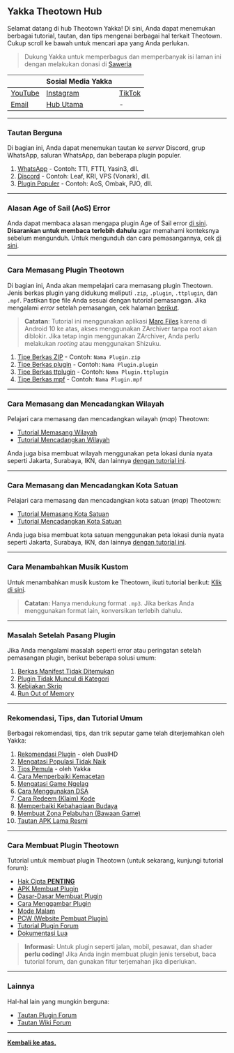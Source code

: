 ## Yakka Theotown Hub

Selamat datang di hub Theotown Yakka! Di sini, Anda dapat menemukan berbagai tutorial, tautan, dan tips mengenai berbagai hal terkait Theotown. Cukup scroll ke bawah untuk mencari apa yang Anda perlukan.

> Dukung Yakka untuk memperbagus dan memperbanyak isi laman ini dengan melakukan donasi di [Saweria](https://saweria.co/yakka)

|   | **Sosial Media Yakka** |   |
|---|---|---|
| [YouTube](https://youtube.com/@kiki012-yakka) | [Instagram](https://www.instagram.com/kiki012.id) | [TikTok](https://vm.tiktok.com/ZS25mHJ1h/) |
| [Email](mailto:yakkastudiosofficial@gmail.com) | [Hub Utama](https://yakkastds.github.io/) | - |

---

### **Tautan Berguna**
Di bagian ini, Anda dapat menemukan tautan ke *server* Discord, grup WhatsApp, saluran WhatsApp, dan beberapa plugin populer.

1. [WhatsApp](WhatsApp.md) - Contoh: TTI, FTTI, Yasin3, dll.
2. [Discord](Discord.md) - Contoh: Leaf, KRI, VPS (Vonark), dll.
3. [Plugin Populer](Plugin.md) - Contoh: AoS, Ombak, PJO, dll.

---

### **Alasan Age of Sail (AoS) Error**
Anda dapat membaca alasan mengapa plugin Age of Sail error [di sini](). **Disarankan untuk membaca terlebih dahulu** agar memahami konteksnya sebelum mengunduh. Untuk mengunduh dan cara pemasangannya, cek [di sini]().

---

### **Cara Memasang Plugin Theotown**
Di bagian ini, Anda akan mempelajari cara memasang plugin Theotown. Jenis berkas plugin yang didukung meliputi `.zip`, `.plugin`, `.ttplugin`, dan `.mpf`. Pastikan tipe file Anda sesuai dengan tutorial pemasangan. Jika mengalami *error* setelah pemasangan, cek halaman [berikut](#masalah-setelah-pasang-plugin).

> **Catatan**: Tutorial ini menggunakan aplikasi [Marc Files](https://play.google.com/store/apps/details?id=com.marc.files) karena di Android 10 ke atas, akses menggunakan ZArchiver tanpa root akan diblokir. Jika tetap ingin menggunakan ZArchiver, Anda perlu melakukan *rooting* atau menggunakan Shizuku.

1. [Tipe Berkas ZIP]() - Contoh: `Nama Plugin.zip`
2. [Tipe Berkas plugin]() - Contoh: `Nama Plugin.plugin`
3. [Tipe Berkas ttplugin]() - Contoh: `Nama Plugin.ttplugin`
4. [Tipe Berkas mpf]() - Contoh: `Nama Plugin.mpf`

---

### **Cara Memasang dan Mencadangkan Wilayah**
Pelajari cara memasang dan mencadangkan wilayah (*map*) Theotown:  
- [Tutorial Memasang Wilayah](#)  
- [Tutorial Mencadangkan Wilayah](#)  

Anda juga bisa membuat wilayah menggunakan peta lokasi dunia nyata seperti Jakarta, Surabaya, IKN, dan lainnya [dengan tutorial ini](). 

---

### **Cara Memasang dan Mencadangkan Kota Satuan**
Pelajari cara memasang dan mencadangkan kota satuan (*map*) Theotown:  
- [Tutorial Memasang Kota Satuan](#)  
- [Tutorial Mencadangkan Kota Satuan](#)  

Anda juga bisa membuat kota satuan menggunakan peta lokasi dunia nyata seperti Jakarta, Surabaya, IKN, dan lainnya [dengan tutorial ini](). 

---

### **Cara Menambahkan Musik Kustom**
Untuk menambahkan musik kustom ke Theotown, ikuti tutorial berikut: [Klik di sini]().  
> **Catatan:** Hanya mendukung format `.mp3`. Jika berkas Anda menggunakan format lain, konversikan terlebih dahulu.

---

### **Masalah Setelah Pasang Plugin**
Jika Anda mengalami masalah seperti error atau peringatan setelah pemasangan plugin, berikut beberapa solusi umum:

1. [Berkas Manifest Tidak Ditemukan]()  
2. [Plugin Tidak Muncul di Kategori]()  
3. [Kebijakan Skrip]()  
4. [Run Out of Memory]()

---

### **Rekomendasi, Tips, dan Tutorial Umum**
Berbagai rekomendasi, tips, dan trik seputar game telah diterjemahkan oleh Yakka:

1. [Rekomendasi Plugin]() - oleh DualHD  
2. [Mengatasi Populasi Tidak Naik]()  
3. [Tips Pemula]() - oleh Yakka  
4. [Cara Memperbaiki Kemacetan]()  
5. [Mengatasi Game Ngelag]()  
6. [Cara Menggunakan DSA]()  
7. [Cara Redeem (Klaim) Kode]()  
8. [Memperbaiki Kebahagiaan Budaya]()  
9. [Membuat Zona Pelabuhan (Bawaan Game)]()  
10. [Tautan APK Lama Resmi]()

---

### **Cara Membuat Plugin Theotown**
Tutorial untuk membuat plugin Theotown (untuk sekarang, kunjungi tutorial forum):

- [Hak Cipta **PENTING**]()  
- [APK Membuat Plugin]()  
- [Dasar-Dasar Membuat Plugin]()  
- [Cara Menggambar Plugin]()  
- [Mode Malam]()  
- [PCW (Website Pembuat Plugin)]()  
- [Tutorial Plugin Forum]()  
- [Dokumentasi Lua]()

> **Informasi:** Untuk plugin seperti jalan, mobil, pesawat, dan shader **perlu coding!** Jika Anda ingin membuat plugin jenis tersebut, baca tutorial forum, dan gunakan fitur terjemahan jika diperlukan.

---

### **Lainnya**
Hal-hal lain yang mungkin berguna:  
- [Tautan Plugin Forum](https://forum.theotown.com/viewforum.php?f=43)  
- [Tautan Wiki Forum](https://forum.theotown.com/viewforum.php?f=82)

---

[**Kembali ke atas.**](#)